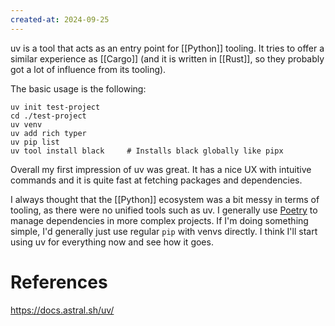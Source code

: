 ```yaml
---
created-at: 2024-09-25
---
```


uv is a tool that acts as an entry point for [[Python]] tooling. It tries to offer a similar experience as [[Cargo]] (and it is written in [[Rust]], so they probably got a lot of influence from its tooling).

The basic usage is the following:

```shell
uv init test-project
cd ./test-project
uv venv
uv add rich typer
uv pip list
uv tool install black     # Installs black globally like pipx
```

Overall my first impression of uv was great. It has a nice UX with intuitive commands and it is quite fast at fetching packages and dependencies.

I always thought that the [[Python]] ecosystem was a bit messy in terms of tooling, as there were no unified tools such as uv. I generally use [Poetry](https://python-poetry.org/) to manage dependencies in more complex projects. If I'm doing something simple, I'd generally just use regular `pip` with venvs directly. I think I'll start using uv for everything now and see how it goes.

# References

https://docs.astral.sh/uv/
